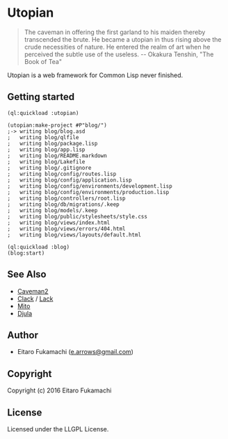 # Utopian

> The caveman in offering the first garland to his maiden thereby transcended the brute. He became a utopian in thus rising above the crude necessities of nature. He entered the realm of art when he perceived the subtle use of the useless.
> -- Okakura Tenshin, "The Book of Tea"

Utopian is a web framework for Common Lisp never finished.

## Getting started

```common-lisp
(ql:quickload :utopian)
```

```common-lisp
(utopian:make-project #P"blog/")
;-> writing blog/blog.asd
;   writing blog/qlfile
;   writing blog/package.lisp
;   writing blog/app.lisp
;   writing blog/README.markdown
;   writing blog/Lakefile
;   writing blog/.gitignore
;   writing blog/config/routes.lisp
;   writing blog/config/application.lisp
;   writing blog/config/environments/development.lisp
;   writing blog/config/environments/production.lisp
;   writing blog/controllers/root.lisp
;   writing blog/db/migrations/.keep
;   writing blog/models/.keep
;   writing blog/public/stylesheets/style.css
;   writing blog/views/index.html
;   writing blog/views/errors/404.html
;   writing blog/views/layouts/default.html
```

```common-lisp
(ql:quickload :blog)
(blog:start)
```

## See Also

* [Caveman2](https://github.com/fukamachi/caveman)
* [Clack](http://clacklisp.org) / [Lack](https://github.com/fukamachi/lack)
* [Mito](https://github.com/fukamachi/mito)
* [Djula](https://github.com/mmontone/djula)

## Author

* Eitaro Fukamachi (e.arrows@gmail.com)

## Copyright

Copyright (c) 2016 Eitaro Fukamachi

## License

Licensed under the LLGPL License.
